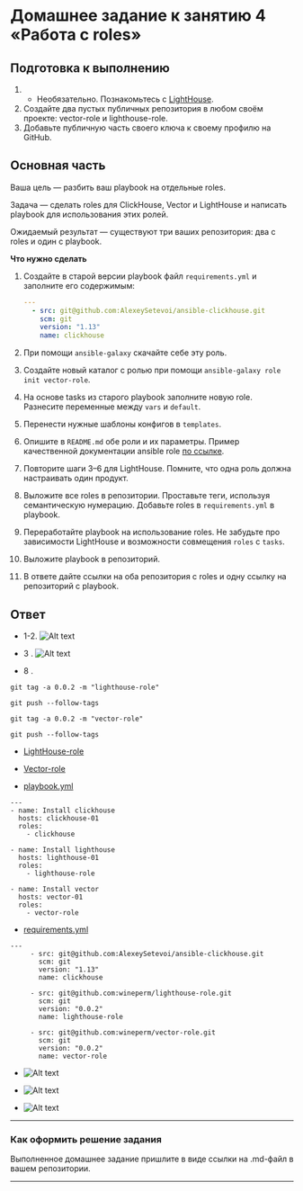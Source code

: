 # Домашнее задание к занятию 4 «Работа с roles»

## Подготовка к выполнению

1. * Необязательно. Познакомьтесь с [LightHouse](https://youtu.be/ymlrNlaHzIY?t=929).
2. Создайте два пустых публичных репозитория в любом своём проекте: vector-role и lighthouse-role.
3. Добавьте публичную часть своего ключа к своему профилю на GitHub.

## Основная часть

Ваша цель — разбить ваш playbook на отдельные roles. 

Задача — сделать roles для ClickHouse, Vector и LightHouse и написать playbook для использования этих ролей. 

Ожидаемый результат — существуют три ваших репозитория: два с roles и один с playbook.

**Что нужно сделать**

1. Создайте в старой версии playbook файл `requirements.yml` и заполните его содержимым:

   ```yaml
   ---
     - src: git@github.com:AlexeySetevoi/ansible-clickhouse.git
       scm: git
       version: "1.13"
       name: clickhouse 
   ```

2. При помощи `ansible-galaxy` скачайте себе эту роль.
3. Создайте новый каталог с ролью при помощи `ansible-galaxy role init vector-role`.
4. На основе tasks из старого playbook заполните новую role. Разнесите переменные между `vars` и `default`. 
5. Перенести нужные шаблоны конфигов в `templates`.
6. Опишите в `README.md` обе роли и их параметры. Пример качественной документации ansible role [по ссылке](https://github.com/cloudalchemy/ansible-prometheus).
7. Повторите шаги 3–6 для LightHouse. Помните, что одна роль должна настраивать один продукт.
8. Выложите все roles в репозитории. Проставьте теги, используя семантическую нумерацию. Добавьте roles в `requirements.yml` в playbook.
9. Переработайте playbook на использование roles. Не забудьте про зависимости LightHouse и возможности совмещения `roles` с `tasks`.
10. Выложите playbook в репозиторий.
11. В ответе дайте ссылки на оба репозитория с roles и одну ссылку на репозиторий с playbook.

## Ответ

- 1-2. ![Alt text](https://github.com/wineperm/SHDEVOPS-2/assets/15356046/f56429dc-825a-4d2d-9c6b-c86ac0537591)

- 3 . ![Alt text](https://github.com/wineperm/SHDEVOPS-2/assets/15356046/753f7d84-accc-4f77-beb7-5c8c31e31de7)

- 8 . 
```
git tag -a 0.0.2 -m "lighthouse-role" 
      
git push --follow-tags
      
git tag -a 0.0.2 -m "vector-role" 
      
git push --follow-tags 
```

- [LightHouse-role](https://github.com/wineperm/lighthouse-role.git)

- [Vector-role](https://github.com/wineperm/vector-role.git)

- [playbook.yml](https://github.com/wineperm/SHDEVOPS-2/blob/main/mnt-homeworks/08-ansible-04-role/playbook/playbook.yml)
```
---
- name: Install clickhouse
  hosts: clickhouse-01
  roles: 
    - clickhouse

- name: Install lighthouse
  hosts: lighthouse-01
  roles: 
    - lighthouse-role

- name: Install vector
  hosts: vector-01
  roles:
    - vector-role
```

- [requirements.yml](https://github.com/wineperm/SHDEVOPS-2/blob/main/mnt-homeworks/08-ansible-04-role/playbook/requirements.yml)
```
---
     - src: git@github.com:AlexeySetevoi/ansible-clickhouse.git
       scm: git
       version: "1.13"
       name: clickhouse

     - src: git@github.com:wineperm/lighthouse-role.git
       scm: git
       version: "0.0.2"
       name: lighthouse-role

     - src: git@github.com:wineperm/vector-role.git
       scm: git
       version: "0.0.2"
       name: vector-role
```
- ![Alt text](https://github.com/wineperm/SHDEVOPS-2/assets/15356046/8e11a94a-4794-4da7-9eb0-00dd7668efdc)

- ![Alt text](https://github.com/wineperm/SHDEVOPS-2/assets/15356046/b4287029-6561-4899-b666-3dec0429d69e)

- ![Alt text](https://github.com/wineperm/SHDEVOPS-2/assets/15356046/68460acf-87e8-4687-8baa-9181df411e1f)

---

### Как оформить решение задания

Выполненное домашнее задание пришлите в виде ссылки на .md-файл в вашем репозитории.

---
